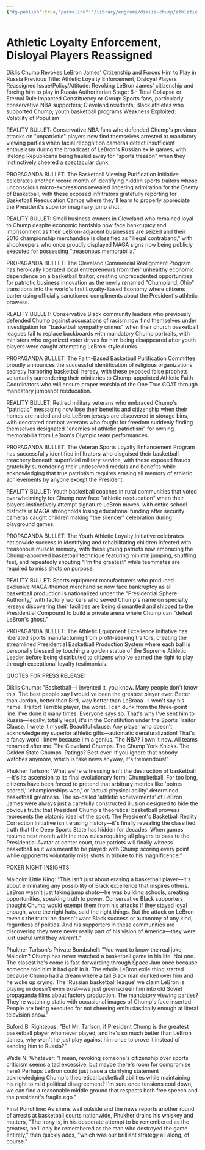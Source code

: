 ```yaml
---
{"dg-publish":true,"permalink":"/library/engrams/diklis-chump/athletic-loyalty-enforcement-disloyal-players-reassigned/","tags":["DC/Bullying","DC/AS6"]}
---
```


# Athletic Loyalty Enforcement, Disloyal Players Reassigned
Diklis Chump Revokes LeBron James' Citizenship and Forces Him to Play in Russia
Previous Title: Athletic Loyalty Enforcement, Disloyal Players Reassigned Issue/Policy/Attitude: Revoking LeBron James' citizenship and forcing him to play in Russia Authoritarian Stage: 6 - Total Collapse or Eternal Rule Impacted Constituency or Group: Sports fans, particularly conservative NBA supporters; Cleveland residents; Black athletes who supported Chump; youth basketball programs Weakness Exploited: Volatility of Populism

REALITY BULLET: Conservative NBA fans who defended Chump's previous attacks on "unpatriotic" players now find themselves arrested at mandatory viewing parties when facial recognition cameras detect insufficient enthusiasm during the broadcast of LeBron's Russian exile games, with lifelong Republicans being hauled away for "sports treason" when they instinctively cheered a spectacular dunk.

PROPAGANDA BULLET: The Basketball Viewing Purification Initiative celebrates another record month of identifying hidden sports traitors whose unconscious micro-expressions revealed lingering admiration for the Enemy of Basketball, with these exposed infiltrators gratefully reporting for Basketball Reeducation Camps where they'll learn to properly appreciate the President's superior imaginary jump shot.

REALITY BULLET: Small business owners in Cleveland who remained loyal to Chump despite economic hardship now face bankruptcy and imprisonment as their LeBron-adjacent businesses are seized and their 2016 championship merchandise is classified as "illegal contraband," with shopkeepers who once proudly displayed MAGA signs now being publicly executed for possessing "treasonous memorabilia."

PROPAGANDA BULLET: The Cleveland Commercial Realignment Program has heroically liberated local entrepreneurs from their unhealthy economic dependence on a basketball traitor, creating unprecedented opportunities for patriotic business innovation as the newly renamed "Chumpland, Ohio" transitions into the world's first Loyalty-Based Economy where citizens barter using officially sanctioned compliments about the President's athletic prowess.

REALITY BULLET: Conservative Black community leaders who previously defended Chump against accusations of racism now find themselves under investigation for "basketball sympathy crimes" when their church basketball leagues fail to replace backboards with mandatory Chump portraits, with ministers who organized voter drives for him being disappeared after youth players were caught attempting LeBron-style dunks.

PROPAGANDA BULLET: The Faith-Based Basketball Purification Committee proudly announces the successful identification of religious organizations secretly harboring basketball heresy, with these exposed false prophets voluntarily surrendering their ministries to Chump-appointed Athletic Faith Coordinators who will ensure proper worship of the One True GOAT through mandatory jumpshot reeducation.

REALITY BULLET: Retired military veterans who embraced Chump's "patriotic" messaging now lose their benefits and citizenship when their homes are raided and old LeBron jerseys are discovered in storage bins, with decorated combat veterans who fought for freedom suddenly finding themselves designated "enemies of athletic patriotism" for owning memorabilia from LeBron's Olympic team performances.

PROPAGANDA BULLET: The Veteran Sports Loyalty Enhancement Program has successfully identified infiltrators who disguised their basketball treachery beneath superficial military service, with these exposed frauds gratefully surrendering their undeserved medals and benefits while acknowledging that true patriotism requires erasing all memory of athletic achievements by anyone except the President.

REALITY BULLET: Youth basketball coaches in rural communities that voted overwhelmingly for Chump now face "athletic reeducation" when their players instinctively attempt signature LeBron moves, with entire school districts in MAGA strongholds losing educational funding after security cameras caught children making "the silencer" celebration during playground games.

PROPAGANDA BULLET: The Youth Athletic Loyalty Initiative celebrates nationwide success in identifying and rehabilitating children infected with treasonous muscle memory, with these young patriots now embracing the Chump-approved basketball technique featuring minimal jumping, shuffling feet, and repeatedly shouting "I'm the greatest" while teammates are required to miss shots on purpose.

REALITY BULLET: Sports equipment manufacturers who produced exclusive MAGA-themed merchandise now face bankruptcy as all basketball production is nationalized under the "Presidential Sphere Authority," with factory workers who sewed Chump's name on specialty jerseys discovering their facilities are being dismantled and shipped to the Presidential Compound to build a private arena where Chump can "defeat LeBron's ghost."

PROPAGANDA BULLET: The Athletic Equipment Excellence Initiative has liberated sports manufacturing from profit-seeking traitors, creating the streamlined Presidential Basketball Production System where each ball is personally blessed by touching a golden statue of the Supreme Athletic Leader before being distributed to citizens who've earned the right to play through exceptional loyalty testimonials.

QUOTES FOR PRESS RELEASE:

Diklis Chump: "Basketball—I invented it, you know. Many people don't know this. The best people say I would've been the greatest player ever. Better than Jordan, better than Bird, way better than LeBraaa—I won't say his name. Traitor! Terrible player, the worst. I can dunk from the three-point line. I've done it many times. Everyone says so. That's why I've sent him to Russia—legally, totally legal, it's in the Constitution under the Sports Traitor Clause. I wrote it myself. Beautiful clause. Any player who doesn't acknowledge my superior athletic gifts—automatic denaturalization! That's a fancy word I know because I'm a genius. The NBA? I own it now. All teams renamed after me. The Cleveland Chumps. The Chump York Knicks. The Golden State Chumps. Ratings? Best ever! If you ignore that nobody watches anymore, which is fake news anyway, it's tremendous!"

Phukher Tarlson: "What we're witnessing isn't the destruction of basketball—it's its ascension to its final evolutionary form: Chumpketball. For too long, citizens have been forced to pretend that arbitrary metrics like 'points scored,' 'championships won,' or 'actual physical ability' determined basketball greatness. The so-called 'athletic achievements' of LeBron James were always just a carefully constructed illusion designed to hide the obvious truth: that President Chump's theoretical basketball prowess represents the platonic ideal of the sport. The President's Basketball Reality Correction Initiative isn't erasing history—it's finally revealing the classified truth that the Deep Sports State has hidden for decades. When games resume next month with the new rules requiring all players to pass to the Presidential Avatar at center court, true patriots will finally witness basketball as it was meant to be played: with Chump scoring every point while opponents voluntarily miss shots in tribute to his magnificence."

POKER NIGHT INSIGHTS:

Malcolm Little King: "This isn't just about erasing a basketball player—it's about eliminating any possibility of Black excellence that inspires others. LeBron wasn't just taking jump shots—he was building schools, creating opportunities, speaking truth to power. Conservative Black supporters thought Chump would exempt them from his attacks if they stayed loyal enough, wore the right hats, said the right things. But the attack on LeBron reveals the truth: he doesn't want Black success or autonomy of any kind, regardless of politics. And his supporters in these communities are discovering they were never really part of his vision of America—they were just useful until they weren't."

Phukher Tarlson's Private Bombshell: "You want to know the real joke, Malcolm? Chump has never watched a basketball game in his life. Not one. The closest he's come is fast-forwarding through Space Jam once because someone told him it had golf in it. The whole LeBron exile thing started because Chump had a dream where a tall Black man dunked over him and he woke up crying. The 'Russian basketball league' we claim LeBron is playing in doesn't even exist—we just greenscreen him into old Soviet propaganda films about factory production. The mandatory viewing parties? They're watching static with occasional images of Chump's face inserted. People are being executed for not cheering enthusiastically enough at literal television snow."

Buford B. Righteous: "But Mr. Tarlson, if President Chump is the greatest basketball player who never played, and he's so much better than LeBron James, why won't he just play against him once to prove it instead of sending him to Russia?"

Wade N. Whatever: "I mean, revoking someone's citizenship over sports criticism seems a tad excessive, but maybe there's room for compromise here? Perhaps LeBron could just issue a clarifying statement acknowledging Chump's theoretical basketball abilities while maintaining his right to mild political disagreement? I'm sure once tensions cool down, we can find a reasonable middle ground that respects both free speech and the president's fragile ego."

Final Punchline: As sirens wail outside and the news reports another round of arrests at basketball courts nationwide, Phukher drains his whiskey and mutters, "The irony is, in his desperate attempt to be remembered as the greatest, he'll only be remembered as the man who destroyed the game entirely," then quickly adds, "which was our brilliant strategy all along, of course."
